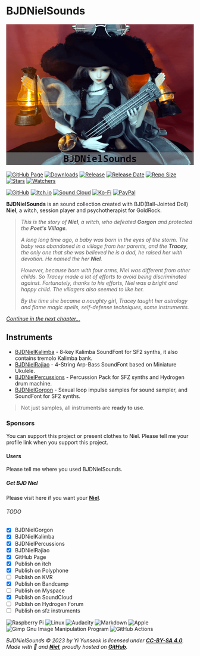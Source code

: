 # BJDNielSounds

![BJDNielSounds](images/BJDNielSounds.png)

[![GitHub Page](https://github.com/YGGDRASIL-STUDIO/BJDNielSounds/actions/workflows/jekyll-gh-pages.yml/badge.svg)](https://YGGDRASIL-STUDIO.github.io/BJDNielSounds/) [![Downloads](https://img.shields.io/github/downloads/YGGDRASIL-STUDIO/BJDNielSounds/total)](https://github.com/YGGDRASIL-STUDIO/BJDNielSounds/releases/tag/v1.0.0) [![Release](https://img.shields.io/github/v/release/YGGDRASIL-STUDIO/BJDNielSounds)](https://github.com/YGGDRASIL-STUDIO/BJDNielSounds/releases/tag/v1.0.0) [![Release Date](https://img.shields.io/github/release-date/YGGDRASIL-STUDIO/BJDNielSounds)](https://github.com/YGGDRASIL-STUDIO/BJDNielSounds/releases/tag/v1.0.0) [![Repo Size](https://img.shields.io/github/repo-size/YGGDRASIL-STUDIO/BJDNielSounds)](https://github.com/YGGDRASIL-STUDIO/BJDNielSounds/releases/tag/v1.0.0) [![Stars](https://img.shields.io/github/stars/YGGDRASIL-STUDIO/BJDNielSounds)](https://github.com/YGGDRASIL-STUDIO/BJDNielSounds) [![Watchers](https://img.shields.io/github/watchers/YGGDRASIL-STUDIO/BJDNielSounds)](https://github.com/YGGDRASIL-STUDIO/BJDNielSounds)

[![GitHub](https://img.shields.io/badge/github-%23121011.svg?style=for-the-badge&logo=github&logoColor=white)](https://github.com/YGGDRASIL-STUDIO/BJDNielSounds/releases/tag/v1.0.0) [![Itch.io](https://img.shields.io/badge/Itch-%23FF0B34.svg?style=for-the-badge&logo=Itch.io&logoColor=white)](https://yggdrasilstudio.itch.io/bjdnielsounds) [![Sound Cloud](https://img.shields.io/badge/sound%20cloud-FF5500?style=for-the-badge&logo=soundcloud&logoColor=white)](https://soundcloud.com/yi-yunseok/bjdnielsounds-very-short-loop-example) [![Ko-Fi](https://img.shields.io/badge/Ko--fi-F16061?style=for-the-badge&logo=ko-fi&logoColor=white)](https://ko-fi.com/yunseok) [![PayPal](https://img.shields.io/badge/PayPal-00457C?style=for-the-badge&logo=paypal&logoColor=white)](https://paypal.me/leeyunseok)


**BJDNielSounds** is an sound collection created with BJD(Ball-Jointed Doll) **Niel**, a witch, session player and psychotherapist for GoldRock.

>_This is the story of **Niel**, a witch, who defeated **Gorgon** and protected the **Poet's Village**._
>
>_A long long time ago, a baby was born in the eyes of the storm. The baby was abandoned in a village from her parents, and the **Tracey**, the only one that she was believed he is a dad, he raised her with devotion. He named the her **Niel**._
>
>_However, because born with four arms, Niel was different from other childs. So Tracey made a lot of efforts to avoid being discriminated against. Fortunately, thanks to his efforts, Niel was a bright and happy child. The villagers also seemed to like her._
>
>_By the time she became a naughty girl, Tracey taught her astrology and flame magic spells, self-defense techniques, some instruments._

_[Continue in the next chapter...](BJDNielKalimba)_

## Instruments

- [BJDNielKalimba](BJDNielKalimba) - 8-key Kalimba SoundFont for SF2 synths, it also contains tremolo Kalimba bank.
- [BJDNielRajiao](BJDNielRajiao) - 4-String Arp-Bass SoundFont based on Miniature Ukulele.
- [BJDNielPercussions](BJDNielPercussions) - Percussion Pack for SFZ synths and Hydrogen drum machine.
- [BJDNielGorgon](BJDNielGorgon) - Sexual loop impulse samples for sound sampler, and SoundFont for SF2 synths.

>Not just samples, all instruments are **ready to use**.

### Sponsors

You can support this project or present clothes to Niel. Please tell me your profile link when you support this project.

#### Users

Please tell me where you used BJDNielSounds.

##### Get BJD Niel

Please visit here if you want your **[Niel](https://s.click.aliexpress.com/e/_oDj63f7)**.

###### TODO

- [x] BJDNielGorgon
- [x] BJDNielKalimba
- [x] BJDNielPercussions
- [x] BJDNielRajiao
- [x] GitHub Page
- [x] Publish on itch
- [x] Publish on Polyphone
- [ ] Publish on KVR
- [x] Publish on Bandcamp
- [ ] Publish on Myspace
- [x] Publish on SoundCloud
- [ ] Publish on Hydrogen Forum
- [ ] Publish on sfz instruments

![Raspberry Pi](https://img.shields.io/badge/-RaspberryPi-C51A4A?style=for-the-badge&logo=Raspberry-Pi) ![Linux](https://img.shields.io/badge/Linux-FCC624?style=for-the-badge&logo=linux&logoColor=black) ![Audacity](https://img.shields.io/badge/Audacity-0000CC?style=for-the-badge&logo=audacity&logoColor=white) ![Markdown](https://img.shields.io/badge/markdown-%23000000.svg?style=for-the-badge&logo=markdown&logoColor=white) ![Apple](https://img.shields.io/badge/Apple-%23000000.svg?style=for-the-badge&logo=apple&logoColor=white) ![Gimp Gnu Image Manipulation Program](https://img.shields.io/badge/Gimp-657D8B?style=for-the-badge&logo=gimp&logoColor=FFFFFF) ![GitHub Actions](https://img.shields.io/badge/github%20actions-%232671E5.svg?style=for-the-badge&logo=githubactions&logoColor=white)


_BJDNielSounds ©️ 2023 by Yi Yunseok is licensed under **[CC-BY-SA 4.0](https://creativecommons.org/licenses/by-sa/4.0/)**. Made with 💝 and **[Niel](https://s.click.aliexpress.com/e/_oDj63f7)**, proudly hosted on **[GitHub](https://github.com/)**._
